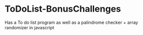 # ToDoList-BonusChallenges
Has a To do list program as well as a palindrome checker + array randomizer in javascript
